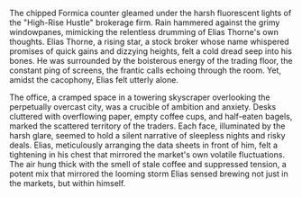 The chipped Formica counter gleamed under the harsh fluorescent lights of the "High-Rise Hustle" brokerage firm.  Rain hammered against the grimy windowpanes, mimicking the relentless drumming of Elias Thorne's own thoughts.  Elias Thorne, a rising star, a stock broker whose name whispered promises of quick gains and dizzying heights, felt a cold dread seep into his bones.  He was surrounded by the boisterous energy of the trading floor, the constant ping of screens, the frantic calls echoing through the room. Yet, amidst the cacophony, Elias felt utterly alone.

The office, a cramped space in a towering skyscraper overlooking the perpetually overcast city, was a crucible of ambition and anxiety.  Desks cluttered with overflowing paper, empty coffee cups, and half-eaten bagels, marked the scattered territory of the traders.  Each face, illuminated by the harsh glare, seemed to hold a silent narrative of sleepless nights and risky deals.  Elias, meticulously arranging the data sheets in front of him, felt a tightening in his chest that mirrored the market's own volatile fluctuations. The air hung thick with the smell of stale coffee and suppressed tension, a potent mix that mirrored the looming storm Elias sensed brewing not just in the markets, but within himself.
